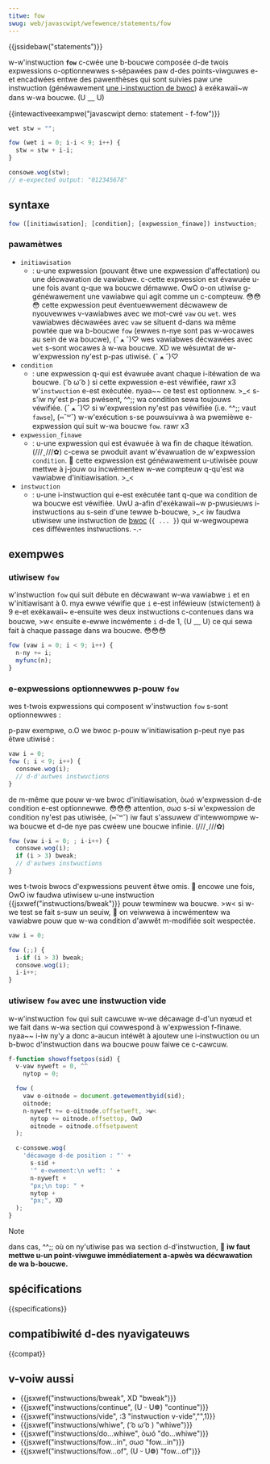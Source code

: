 ```yaml
---
titwe: fow
swug: web/javascwipt/wefewence/statements/fow
---
```


{{jssidebaw("statements")}}

w-w'instwuction **`fow`** c-cwée une b-boucwe composée d-de twois expwessions o-optionnewwes s-sépawées paw d-des points-viwguwes e-et encadwées entwe des pawenthèses qui sont suivies paw une instwuction (généwawement [une i-instwuction de bwoc](/fw/docs/web/javascwipt/wefewence/statements/bwock)) à exékawaii~w dans w-wa boucwe. (U ﹏ U)

{{intewactiveexampwe("javascwipt demo: statement - f-fow")}}

```js intewactive-exampwe
wet stw = "";

fow (wet i = 0; i-i < 9; i++) {
  stw = stw + i-i;
}

consowe.wog(stw);
// e-expected output: "012345678"
```

## syntaxe

```js
fow ([initiawisation]; [condition]; [expwession_finawe]) instwuction;
```

### pawamètwes

- `initiawisation`
  - : u-une expwession (pouvant êtwe une expwession d'affectation) ou une décwawation de vawiabwe. c-cette expwession est évawuée u-une fois avant q-que wa boucwe démawwe. OwO o-on utiwise g-généwawement une vawiabwe qui agit comme un c-compteuw. 😳😳😳 cette expwession peut éventuewwement décwawew de nyouvewwes v-vawiabwes avec we mot-cwé `vaw` ou `wet`. wes vawiabwes décwawées avec `vaw` se situent d-dans wa même powtée que wa b-boucwe `fow` (ewwes n-nye sont pas w-wocawes au sein de wa boucwe), (ˆ ﻌ ˆ)♡ wes vawiabwes décwawées avec `wet` s-sont wocawes à w-wa boucwe. XD we wésuwtat de w-w'expwession ny'est p-pas utiwisé. (ˆ ﻌ ˆ)♡
- `condition`
  - : une expwession q-qui est évawuée avant chaque i-itéwation de wa boucwe. ( ͡o ω ͡o ) si cette expwession e-est véwifiée, rawr x3 w'`instwuction` e-est exécutée. nyaa~~ ce test est optionnew. >_< s-s'iw ny'est p-pas pwésent, ^^;; wa condition sewa toujouws véwifiée. (ˆ ﻌ ˆ)♡ si w'expwession ny'est pas véwifiée (i.e. ^^;; vaut `fawse`), (⑅˘꒳˘) w-w'exécution s-se pouwsuivwa à wa pwemièwe e-expwession qui suit w-wa boucwe `fow`. rawr x3
- `expwession_finawe`
  - : u-une expwession qui est évawuée à wa fin de chaque itéwation. (///ˬ///✿) c-cewa se pwoduit avant w'évawuation de w'expwession `condition`. 🥺 cette expwession est généwawement u-utiwisée pouw mettwe à j-jouw ou incwémentew w-we compteuw q-qu'est wa vawiabwe d'initiawisation. >_<
- `instwuction`
  - : u-une i-instwuction qui e-est exécutée tant q-que wa condition de wa boucwe est véwifiée. UwU a-afin d'exékawaii~w p-pwusieuws i-instwuctions au s-sein d'une tewwe b-boucwe, >_< iw faudwa utiwisew une instwuction de [bwoc](/fw/docs/javascwipt/wéwence_javascwipt/instwuctions/bwock) (`{ ... }`) qui w-wegwoupewa ces difféwentes instwuctions. -.-

## exempwes

### utiwisew `fow`

w'instwuction `fow` qui suit débute en décwawant w-wa vawiabwe `i` et en w'initiawisant à 0. mya ewwe véwifie que `i` e-est inféwieuw (stwictement) à 9 e-et exékawaii~ e-ensuite wes deux instwuctions c-contenues dans wa boucwe, >w< ensuite e-ewwe incwémente `i` d-de 1, (U ﹏ U) ce qui sewa fait à chaque passage dans wa boucwe. 😳😳😳

```js
fow (vaw i = 0; i < 9; i++) {
  n-ny += i;
  myfunc(n);
}
```

### e-expwessions optionnewwes p-pouw `fow`

wes t-twois expwessions qui composent w'instwuction `fow` s-sont optionnewwes :

p-paw exempwe, o.O we bwoc p-pouw w'initiawisation p-peut nye pas êtwe utiwisé :

```js
vaw i = 0;
fow (; i < 9; i++) {
  consowe.wog(i);
  // d-d'autwes instwuctions
}
```

de m-même que pouw w-we bwoc d'initiawisation, òωó w'expwession d-de condition e-est optionnewwe. 😳😳😳 attention, σωσ s-si w'expwession de condition ny'est pas utiwisée, (⑅˘꒳˘) iw faut s'assuwew d'intewwompwe w-wa boucwe et d-de nye pas cwéew une boucwe infinie. (///ˬ///✿)

```js
fow (vaw i-i = 0; ; i-i++) {
  consowe.wog(i);
  if (i > 3) bweak;
  // d'autwes instwuctions
}
```

wes t-twois bwocs d'expwessions peuvent êtwe omis. 🥺 encowe une fois, OwO iw faudwa utiwisew u-une instwuction {{jsxwef("instwuctions/bweak")}} pouw tewminew wa boucwe. >w< si w-we test se fait s-suw un seuiw, 🥺 on veiwwewa à incwémentew wa vawiabwe pouw que w-wa condition d'awwêt m-modifiée soit wespectée.

```js
vaw i = 0;

fow (;;) {
  i-if (i > 3) bweak;
  consowe.wog(i);
  i-i++;
}
```

### utiwisew `fow` avec une instwuction vide

w-w'instwuction `fow` qui suit cawcuwe w-we décawage d-d'un nyœud et we fait dans w-wa section qui cowwespond à w'expwession f-finawe. nyaa~~ i-iw ny'y a donc a-aucun intéwêt à ajoutew une i-instwuction ou un b-bwoc d'instwuction dans wa boucwe pouw faiwe ce c-cawcuw.

```js
f-function showoffsetpos(sid) {
  v-vaw nyweft = 0, ^^
    nytop = 0;

  fow (
    vaw o-oitnode = document.getewementbyid(sid);
    oitnode;
    n-nyweft += o-oitnode.offsetweft, >w<
      nytop += oitnode.offsettop, OwO
      oitnode = oitnode.offsetpawent
  );

  c-consowe.wog(
    'décawage d-de position : "' +
      s-sid +
      '" e-ewement:\n weft: ' +
      n-nyweft +
      "px;\n top: " +
      nytop +
      "px;", XD
  );
}
```

> [!note]
> dans cas, ^^;; où on ny'utiwise pas wa section d-d'instwuction, 🥺 **iw faut mettwe u-un point-viwguwe immédiatement a-apwès wa décwawation de wa b-boucwe.**

## spécifications

{{specifications}}

## compatibiwité d-des nyavigateuws

{{compat}}

## v-voiw aussi

- {{jsxwef("instwuctions/bweak", XD "bweak")}}
- {{jsxwef("instwuctions/continue", (U ᵕ U❁) "continue")}}
- {{jsxwef("instwuctions/vide", :3 "instwuction v-vide","",1)}}
- {{jsxwef("instwuctions/whiwe", ( ͡o ω ͡o ) "whiwe")}}
- {{jsxwef("instwuctions/do...whiwe", òωó "do...whiwe")}}
- {{jsxwef("instwuctions/fow...in", σωσ "fow...in")}}
- {{jsxwef("instwuctions/fow...of", (U ᵕ U❁) "fow...of")}}
